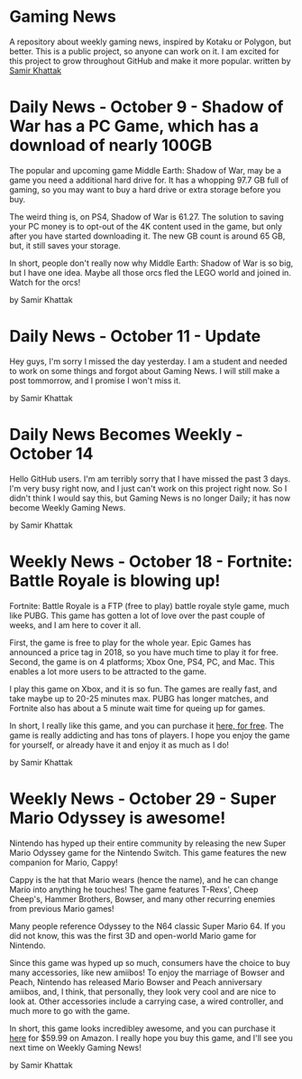 # Gaming News
A repository about weekly gaming news, inspired by Kotaku or Polygon, but better. This is a public project, so anyone can work on it. I am excited for this project to grow throughout GitHub and make it more popular.
written by [Samir Khattak](mailto:samir.khattak19@gmail.com)
# Daily News - October 9 - Shadow of War has a PC Game, which has a download of nearly 100GB
The popular and upcoming game Middle Earth: Shadow of War, may be a game you need a additional hard drive for. It has a whopping 97.7 GB full of gaming, so you may want to buy a hard drive or extra storage before you buy.

The weird thing is, on PS4, Shadow of War is 61.27. The solution to saving your PC money is to opt-out of the 4K content used in the game, but only after you have started downloading it. The new GB count is around 65 GB, but, it still saves your storage.

In short, people don't really now why Middle Earth: Shadow of War is so big, but I have one idea. Maybe all those orcs fled the LEGO world and joined in. Watch for the orcs!

by Samir Khattak

# Daily News - October 11 - Update
Hey guys, I'm sorry I missed the day yesterday. I am a student and needed to work on some things and forgot about Gaming News. I will still make a post tommorrow, and I promise I won't miss it.

by Samir Khattak

# Daily News Becomes Weekly - October 14
Hello GitHub users.
I'm am terribly sorry that I have missed the past 3 days. I'm very busy right now, and I just can't work on this project right now.
So I didn't think I would say this, but Gaming News is no longer Daily; it has now become Weekly Gaming News.

by Samir Khattak

# Weekly News - October 18 - Fortnite: Battle Royale is blowing up!
Fortnite: Battle Royale is a FTP (free to play) battle royale style game, much like PUBG. This game has gotten a lot of love over the past couple of weeks, and I am here to cover it all.

First, the game is free to play for the whole year. Epic Games has announced a price tag in 2018, so you have much time to play it for free. Second, the game is on 4 platforms; Xbox One, PS4, PC, and Mac. This enables a lot more users to be attracted to the game.

I play this game on Xbox, and it is so fun. The games are really fast, and take maybe up to 20-25 minutes max. PUBG has longer matches, and Fortnite also has about a 5 minute wait time for queing up for games.

In short, I really like this game, and you can purchase it [here, for free](https://www.epicgames.com/fortnite/en-US/buy-now/battle-royale). The game is really addicting and has tons of players. I hope you enjoy the game for yourself, or already have it and enjoy it as much as I do!

by Samir Khattak

# Weekly News - October 29 - Super Mario Odyssey is awesome!
Nintendo has hyped up their entire community by releasing the new Super Mario Odyssey game for the Nintendo Switch. This game features the new companion for Mario, Cappy!

Cappy is the hat that Mario wears (hence the name), and he can change Mario into anything he touches! The game features T-Rexs', Cheep Cheep's, Hammer Brothers, Bowser, and many other recurring enemies from previous Mario games!

Many people reference Odyssey to the N64 classic Super Mario 64. If you did not know, this was the first 3D and open-world Mario game for Nintendo.

Since this game was hyped up so much, consumers have the choice to buy many accessories, like new amiibos! To enjoy the marriage of Bowser and Peach, Nintendo has released Mario Bowser and Peach anniversary amiibos, and, I think, that personally, they look very cool and are nice to look at. Other accessories include a carrying case, a wired controller, and much more to go with the game.

In short, this game looks incredibley awesome, and you can purchase it [here](https://www.amazon.com/Super-Mario-Odyssey-Nintendo-Switch/dp/B01MY7GHKJ/ref=sr_1_2?s=videogames&ie=UTF8&qid=1509315137&sr=1-2&keywords=super+mario+odyssey) for $59.99 on Amazon. I really hope you buy this game, and I'll see you next time on Weekly Gaming News!

by Samir Khattak
